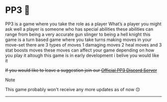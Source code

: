 # PP3 🎃

PP3 is a game where you take the role as a player What’s a player you might ask well a player is someone who has special abilities these abilities can range from being a very accurate gun slinger to being a hell knight this game is a turn based game where you take turns making moves in your move-set there are 3 types of moves 1 damaging moves 2 heal moves and 3 stat boosts moves these moves can affect your game depending on how you play it altough this game is in early development i belive you would like it

~~If you would like to leave a suggestion join our [Official PP3 Discord Server]()~~

> [!NOTE]
> This game probably won't receive any more updates as of now 😔
---
